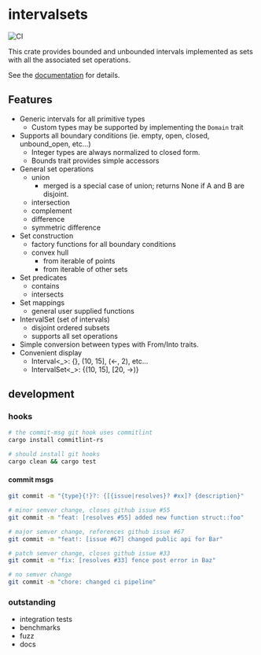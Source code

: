 # intervalsets

![CI](https://github.com/gechelberger/intervalsets/actions/workflows/rust.yml/badge.svg)

This crate provides bounded and unbounded intervals 
implemented as sets with all the associated set operations.

See the [documentation](https://docs.rs/intervalsets/latest) for details.

## Features

* Generic intervals for all primitive types
    * Custom types may be supported by implementing the `Domain` trait
* Supports all boundary conditions (ie. empty, open, closed, unbound_open, etc...)
    * Integer types are always normalized to closed form.
    * Bounds trait provides simple accessors
* General set operations
    * union
        * merged is a special case of union; returns None if A and B are disjoint.
    * intersection
    * complement
    * difference
    * symmetric difference
* Set construction
    * factory functions for all boundary conditions
    * convex hull
        * from iterable of points
        * from iterable of other sets
* Set predicates
    * contains
    * intersects
* Set mappings
    * general user supplied functions
* IntervalSet (set of intervals)
    * disjoint ordered subsets
    * supports all set operations
* Simple conversion between types with From/Into traits.
* Convenient display
    * Interval<_>: {}, (10, 15], (<-, 2), etc...
    * IntervalSet<_>: {(10, 15], [20, ->)}

## development

### hooks

```sh
# the commit-msg git hook uses commitlint
cargo install commitlint-rs

# should install git hooks
cargo clean && cargo test
```

#### commit msgs

```sh
git commit -m "{type}{!}?: {[{issue|resolves}? #xx]? {description}"

# minor semver change, closes github issue #55
git commit -m "feat: [resolves #55] added new function struct::foo"

# major semver change, references github issue #67
git commit -m "feat!: [issue #67] changed public api for Bar"

# patch semver change, closes github issue #33
git commit -m "fix: [resolves #33] fence post error in Baz"

# no semver change
git commit -m "chore: changed ci pipeline"
```

### outstanding
* integration tests
* benchmarks
* fuzz
* docs